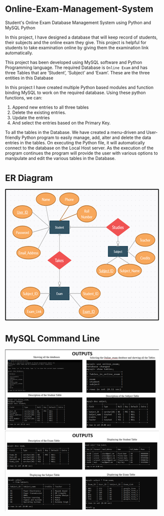 # Online-Exam-Management-System

Student's Online Exam Database Management System using Python and MySQL Python

In this project, I have designed a database that will keep record of students, their subjects and the online exam they give. This project is helpful for students to take examination online by giving them the examination link automatically. 

This project has been developed using MySQL software and Python Programming language. The required Database is `Online Exam` and has three Tables that are ‘Student’, ‘Subject’ and ‘Exam’. These are the three entities in this Database

In this project I have created multiple Python based modules and function binding MySQL to work on the required database. Using these python functions, we can:
1. Append new entries to all three tables
2. Delete the existing entries.
3. Update the entries
4. And select the entries based on the Primary Key.

To all the tables in the Database. We have created a menu-driven and User-friendly Python program to easily manage, add, alter and delete the data entries in the tables. On executing the Python file, it will automatically connect to the database on the Local Host server. As the execution of the program continues the program will provide the user with various options to manipulate and edit the various tables in the Database.


# ER Diagram
![](ER.png)

# MySQL Command Line
![](1.png)
![](2.png)
